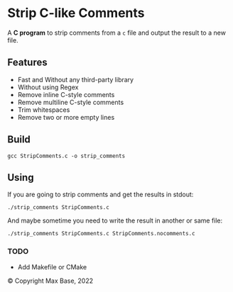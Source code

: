 # Strip C-like Comments

A **C program** to strip comments from a `c` file and output the result to a new file.

## Features

- Fast and Without any third-party library
- Without using Regex
- Remove inline C-style comments
- Remove multiline C-style comments
- Trim whitespaces
- Remove two or more empty lines 

## Build

```
gcc StripComments.c -o strip_comments
```

## Using

If you are going to strip comments and get the results in stdout:

```
./strip_comments StripComments.c
```

And maybe sometime you need to write the result in another or same file:

```
./strip_comments StripComments.c StripComments.nocomments.c
```

### TODO

- Add Makefile or CMake

© Copyright Max Base, 2022
